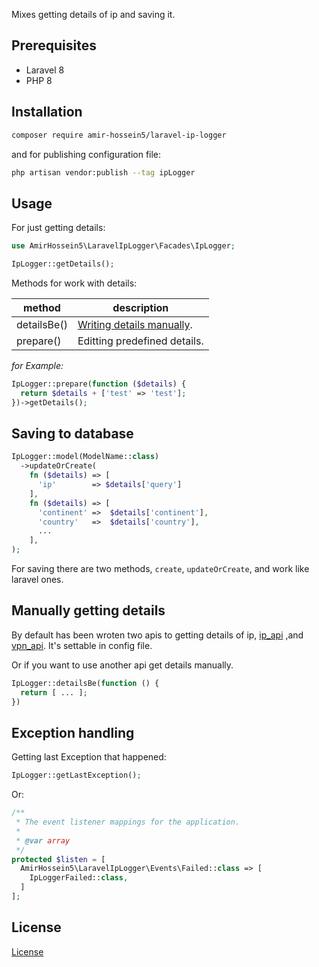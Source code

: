Mixes getting details of ip and saving it.


## Prerequisites

- Laravel 8
- PHP 8 


## Installation

```bash
composer require amir-hossein5/laravel-ip-logger
```

and for publishing configuration file: 

```bash
php artisan vendor:publish --tag ipLogger
```


## Usage

For just getting details:

```php
use AmirHossein5\LaravelIpLogger\Facades\IpLogger;

IpLogger::getDetails();
```

Methods for work with details:

| method                          | description                                          |
|---------------------------------|------------------------------------------------------|
| detailsBe()                     | [Writing details manually](https://github.com/amirHossein5/laravel-ip-logger/tree/main#manually-getting-details).|
| prepare()                       | Editting predefined details.                         |

*for Example:*

```php
IpLogger::prepare(function ($details) {
  return $details + ['test' => 'test'];
})->getDetails();
```


## Saving to database

```php
IpLogger::model(ModelName::class)
  ->updateOrCreate(
    fn ($details) => [
      'ip'        => $details['query']
    ],
    fn ($details) => [
      'continent' =>  $details['continent'],
      'country'   =>  $details['country'],
      ...
    ],
);
```

For saving there are two methods, ```create```, ```updateOrCreate```, and work like laravel ones.



## Manually getting details

By default has been wroten two apis to getting details of ip, [ip_api](https://ip-api.com/) ,and [vpn_api](https://vpnapi.io/). It's settable in config file.

Or if you want to use another api get details manually.

```php
IpLogger::detailsBe(function () {
  return [ ... ];
})
```


## Exception handling

Getting last Exception that happened:

```php
IpLogger::getLastException();
```

Or:

```php
/**
 * The event listener mappings for the application.
 *
 * @var array
 */
protected $listen = [
  AmirHossein5\LaravelIpLogger\Events\Failed::class => [
    IpLoggerFailed::class,
  ]
];

```





## License

[License](LICENSE)
